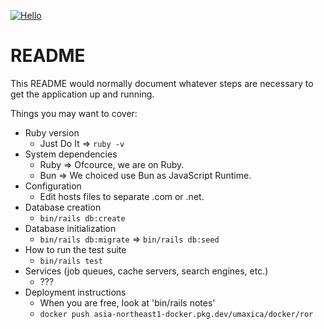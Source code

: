 [![Hello](https://github.com/seahal/demo-application-ror/actions/workflows/example.yaml/badge.svg)](https://github.com/seahal/demo-application-ror/actions/workflows/example.yaml)
# README

This README would normally document whatever steps are necessary to get the
application up and running.

Things you may want to cover:

* Ruby version
  - Just Do It => `ruby -v`
* System dependencies
  - Ruby => Ofcource, we are on Ruby.
  - Bun => We choiced use Bun as JavaScript Runtime.
* Configuration
  - Edit hosts files to separate .com or .net.
* Database creation
  - `bin/rails db:create`
* Database initialization
  - `bin/rails db:migrate` => `bin/rails db:seed`
* How to run the test suite
  - `bin/rails test`
* Services (job queues, cache servers, search engines, etc.)
  - ???
* Deployment instructions
  - When you are free, look at 'bin/rails notes'
  - `docker push asia-northeast1-docker.pkg.dev/umaxica/docker/ror`
